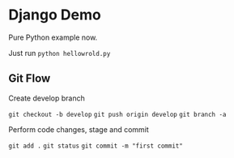 # Django Demo

Pure Python example now.

Just run `python hellowrold.py`


## Git Flow

Create develop branch

`git checkout -b develop`
`git push origin develop`
`git branch -a`

Perform code changes, stage and commit

`git add .`
`git status`
`git commit -m "first commit"`


